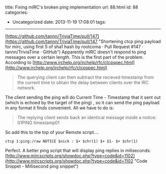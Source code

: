 title: Fixing mIRC's broken ping implementation
url: 88.html
id: 88
categories:
  - Uncategorized
date: 2013-11-19 17:08:01
tags:
---
[https://github.com/tannn/TriviaTime/pull/147](https://github.com/tannn/TriviaTime/pull/147 "Shortening ctcp ping payload for mirc, using first 5 of sha1 hash by rootcoma · Pull Request #147 · tannn/TriviaTime · GitHub") Apparently mIRC doesn't respond to ping messages over a certain length. This is the first part of the problem. According to [http://www.irchelp.org/irchelp/rfc/ctcpspec.html](http://www.irchelp.org/irchelp/rfc/ctcpspec.html)

> The querying client can then subtract the recieved timestamp from the current time to obtain the delay between clients over the IRC network.

The client sending the ping will do Current Time - Timestamp that it sent out (which is echoed by the target of the ping) , so it can send the ping payload in any format it finds convenient. All we have to do is:

> The replying client sends back an identical message inside a notice: 01PING timestamp01

So add this to the top of your Remote script....

```mirc
ctcp 1:ping:/raw NOTICE $nick : $+ $chr(1) $+ $1- $+ $chr(1)
```

Perfect. A better ping script that will display ping replies in miliseconds: [http://www.mircscripts.org/showdoc.php?type=code&id=1102](http://www.mircscripts.org/showdoc.php?type=code&id=1102 "Code Snippet - Millisecond ping snippet")